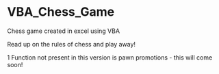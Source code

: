 # VBA_Chess_Game
Chess game created in excel using VBA

  Read up on the rules of chess and play away!
  
  1 Function not present in this version is pawn promotions - this will come soon!
